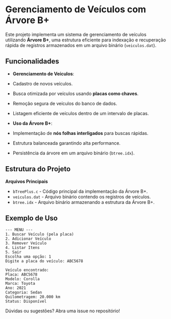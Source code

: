 # Gerenciamento de Veículos com Árvore B+

Este projeto implementa um sistema de gerenciamento de veículos utilizando **Árvore B+**, uma estrutura eficiente para indexação e recuperação rápida de registros armazenados em um arquivo binário (`veiculos.dat`).

## Funcionalidades

-  **Gerenciamento de Veículos**:

  - Cadastro de novos veículos.
  - Busca otimizada por veículos usando **placas como chaves**.
  - Remoção segura de veículos do banco de dados.
  - Listagem eficiente de veículos dentro de um intervalo de placas.

-  **Uso da Árvore B+**:

  - Implementação de **nós folhas interligados** para buscas rápidas.
  - Estrutura balanceada garantindo alta performance.
  - Persistência da árvore em um arquivo binário (`btree.idx`).

##  Estrutura do Projeto

 **Arquivos Principais**

- `bTreePlus.c` - Código principal da implementação da Árvore B+.
- `veiculos.dat` - Arquivo binário contendo os registros de veículos.
- `btree.idx` - Arquivo binário armazenando a estrutura da Árvore B+.

## Exemplo de Uso

```
--- MENU ---
1. Buscar Veículo (pela placa)
2. Adicionar Veículo
3. Remover Veículo
4. Listar Itens
5. Sair
Escolha uma opção: 1
Digite a placa do veículo: ABC5678

Veículo encontrado:
Placa: ABC5678
Modelo: Corolla
Marca: Toyota
Ano: 2021
Categoria: Sedan
Quilometragem: 20.000 km
Status: Disponível
```

Dúvidas ou sugestões? Abra uma issue no repositório! 

